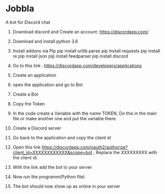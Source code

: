 # Jobbla
A bot for Discord chat

1. Download discord and Create an account: https://discordapp.com/
2. Download and install python 3.6
3. Install addons via Pip
	pip install urllib.parse
	pip install requests
	pip install re
	pip install json
	pip install feedparser
	pip install discord
4. Go to this link : https://discordapp.com/developers/applications 
5. Create an application
6. open the application and go to Bot
7. Create a Bot
8. Copy the Token
9. In the code create a Variable with the name TOKEN, Do this in the main file or make another one and put the variable there.

10. Create a Discord server
11. Go back to the application and copy the client id
12. Open this link https://discordapp.com/oauth2/authorize?client_id=XXXXXXXXXXXX&scope=bot , Replace the XXXXXXXXX with the client id.
13. With the link add the bot to your server
14. Now run the programm(Python file) 
15. The bot should now show up as online in your server